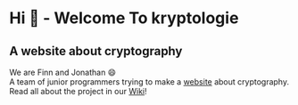 # Hi :wave: - Welcome To kryptologie
## A website about cryptography
We are Finn and Jonathan :smile: <br />
A team of junior programmers trying to make a [website](https://codebyfinn.github.io/wpaad) about cryptography. <br />
Read all about the project in our [Wiki](https://github.com/codebyfinn/wpaad/wiki)!
